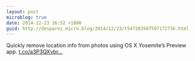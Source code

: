 ```yaml
---
layout: post
microblog: true
date: 2014-12-23 16:52 +1000
guid: http://desparoz.micro.blog/2014/12/23/t547283507597172736.html
---
```

Quickly remove location info from photos using OS X Yosemite’s Preview app. [t.co/a3P3QXvbr...](http://t.co/a3P3QXvbrY)

